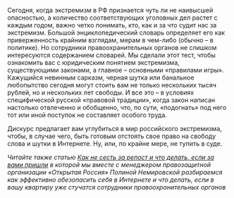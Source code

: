 Сегодня, когда экстремизм в РФ признается чуть ли не наивысшей опасностью, а количество соответствующих уголовных дел растет с каждым годом, важно четко понимать, кто, как и за что судит нас за экстремизм. Большой энциклопедический словарь определяет его как приверженность крайним взглядам, мерам в чем-либо (обычно – в политике). Но сотрудники правоохранительных органов не слишком интересуются содержанием словарей. Мы сделали этот тест, чтобы ознакомить вас с юридическим понятием экстремизма, существующими законами, а главное – основными «правилами игры». Кажущийся невинным сарказм, черная шутка или банальное любопытство сегодня могут стоить вам не только нескольких тысяч рублей, но и нескольких лет свободы. И все это – в условиях специфической русской «правовой традиции», когда закон написан настолько отвлеченно и обобщенно, что, по сути, «подогнать» под него тот или иной поступок не составляет особого труда. 

Дискурс предлагает вам углубиться в мир российского экстремизма, чтобы, в случае чего, быть готовым отстоять свое право на свободу слова и шутки в Интернете. Ну, или, по крайне мере, не тупить в суде.

_Читайте также статью [Как не сесть за репост и что делать, если за вами пришли](https://discours.io/articles/social/kak-ne-sest-za-repost-i-chto-delat-esli-za-vami-prishli) в которой мы вместе с менеджером правозащитной организации «Открытая Россия» Полиной Немировской разбираемся как эффективно обезопасить себя в Интернете и что делать, если в вашу квартиру уже стучатся сотрудники правоохранительных органов_
